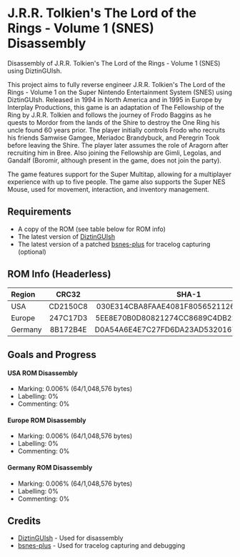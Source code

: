 # J.R.R. Tolkien's The Lord of the Rings - Volume 1 (SNES) Disassembly
Disassembly of J.R.R. Tolkien's The Lord of the Rings - Volume 1 (SNES) using DiztinGUIsh.

This project aims to fully reverse engineer J.R.R. Tolkien's The Lord of the Rings - Volume 1 on the Super Nintendo Entertainment System (SNES) using DiztinGUIsh. Released in 1994 in North America and in 1995 in Europe by Interplay Productions, this game is an adaptation of The Fellowship of the Ring by J.R.R. Tolkien and follows the journey of Frodo Baggins as he quests to Mordor from the lands of the Shire to destroy the One Ring his uncle found 60 years prior. The player initially controls Frodo who recruits his friends Samwise Gamgee, Meriadoc Brandybuck, and Peregrin Took before leaving the Shire. The player later assumes the role of Aragorn after recruiting him in Bree. Also joining the Fellowship are Gimli, Legolas, and Gandalf (Boromir, although present in the game, does not join the party).

The game features support for the Super Multitap, allowing for a multiplayer experience with up to five people. The game also supports the Super NES Mouse, used for movement, interaction, and inventory management.

## Requirements
* A copy of the ROM (see table below for ROM info)
* The latest version of [DiztinGUIsh](https://github.com/IsoFrieze/DiztinGUIsh/releases)
* The latest version of a patched [bsnes-plus](https://github.com/DizTools/bsnes-plus/releases) for tracelog capturing (optional)

## ROM Info (Headerless)
| Region  |   CRC32  |                   SHA-1                  |
|:--------|:--------:|:----------------------------------------:|
| USA     | CD2150C8 | 030E314CBA8FAAE4081F8056521126916E5E0ADA |
| Europe  | 247C17D3 | 5EE8E70B0D80821274CC8689C4DB22215B5AE52F |
| Germany | 8B172B4E | D0A54A6E4E7C27FD6DA23AD53201679272F9AC04 |

## Goals and Progress
#### USA ROM Disassembly
* Marking: 0.006% (64/1,048,576 bytes)
* Labelling: 0%
* Commenting: 0%
#### Europe ROM Disassembly
* Marking: 0.006% (64/1,048,576 bytes)
* Labelling: 0%
* Commenting: 0%
#### Germany ROM Disassembly
* Marking: 0.006% (64/1,048,576 bytes)
* Labelling: 0%
* Commenting: 0%

## Credits
* [DiztinGUIsh](https://github.com/IsoFrieze/DiztinGUIsh) - Used for disassembly
* [bsnes-plus](https://github.com/DizTools/bsnes-plus) - Used for tracelog capturing and debugging
